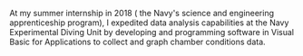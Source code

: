 At my summer internship in 2018 ( the Navy's science and engineering apprenticeship program), I expedited data analysis capabilities at the Navy Experimental Diving Unit by developing and programming software in Visual Basic for Applications to collect and graph chamber conditions data.

